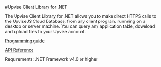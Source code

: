 #Upvise Client Library for .NET

The Upvise Client Library for .NET allows you to make direct HTTPS calls to the UpviseJS Cloud Database, from any client program. runnning on a desktop or server machine. You can query any application table, download and upload files to your Upvise account.

[Programming guide](http://www.developer.upvise.com/guide/webservice.htm)

[API Reference](http://www.developer.upvise.com/api/webservice.htm)

Requirements: .NET Framework v4.0 or higher
